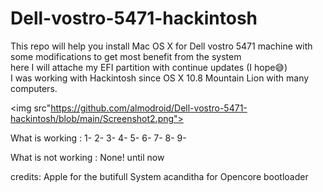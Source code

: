 # Dell-vostro-5471-hackintosh
This repo will help you install Mac OS X for Dell vostro 5471 machine with some modifications to get most benefit from the system  
here I will attache my EFI partition with continue updates (I hope😅)  
I was working with Hackintosh since OS X 10.8 Mountain Lion with many computers.

<img src"https://github.com/almodroid/Dell-vostro-5471-hackintosh/blob/main/Screenshot2.png">

What is working : 
1-
2-
3-
4-
5-
6-
7-
8-
9-

What is not working :
None! until now

credits: 
Apple for the butifull System
acanditha for Opencore bootloader 
